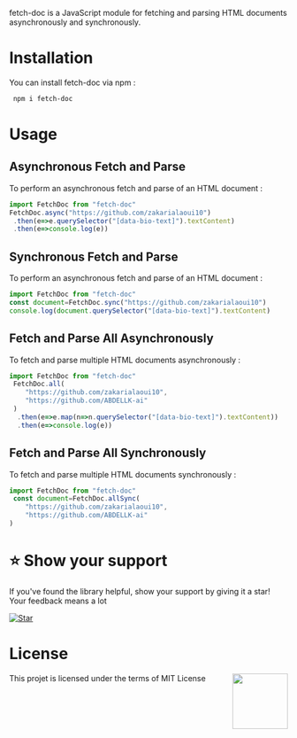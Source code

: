 fetch-doc is a JavaScript module for fetching and parsing HTML documents asynchronously and synchronously.
 
# Installation
 You can install fetch-doc via npm :
 ```bash
  npm i fetch-doc
 ```
# Usage 
## Asynchronous Fetch and Parse
To perform an asynchronous fetch and parse of an HTML document :
```js
import FetchDoc from "fetch-doc"
FetchDoc.async("https://github.com/zakarialaoui10")
 .then(e=>e.querySelector("[data-bio-text]").textContent)
 .then(e=>console.log(e))
``` 
## Synchronous Fetch and Parse
To perform an asynchronous fetch and parse of an HTML document :
```js
import FetchDoc from "fetch-doc"
const document=FetchDoc.sync("https://github.com/zakarialaoui10")
console.log(document.querySelector("[data-bio-text]").textContent)
``` 
## Fetch and Parse All Asynchronously
To fetch and parse multiple HTML documents asynchronously :
```js
import FetchDoc from "fetch-doc"
 FetchDoc.all(
    "https://github.com/zakarialaoui10",
    "https://github.com/ABDELLK-ai"
 )
  .then(e=>e.map(n=>n.querySelector("[data-bio-text]").textContent))
  .then(e=>console.log(e))
```
## Fetch and Parse All Synchronously
To fetch and parse multiple HTML documents synchronously :
```js
import FetchDoc from "fetch-doc"
 const document=FetchDoc.allSync(
    "https://github.com/zakarialaoui10",
    "https://github.com/ABDELLK-ai"
)
```

# ⭐️ Show your support <a name="support"></a>

If you've found the library helpful, show your support by giving it a star! Your feedback means a lot

[![Star](https://img.shields.io/github/stars/zakarialaoui10/fetch-dom?style=social)](https://github.com/zakarialaoui10/fetch-dom)

# License 
This projet is licensed under the terms of MIT License 
<img src="https://img.shields.io/github/license/zakarialaoui10/zikojs?color=rgb%2820%2C21%2C169%29" width="100" align="right">


 
